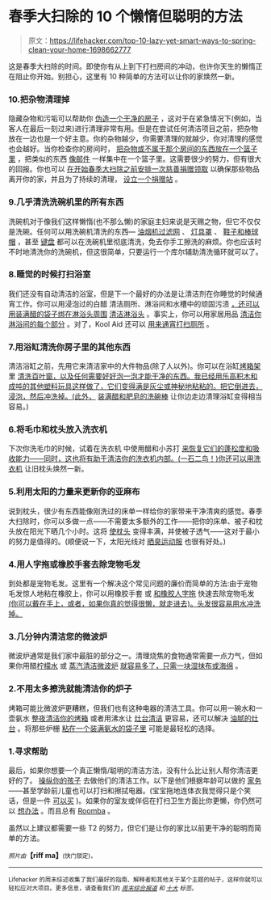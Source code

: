 # 春季大扫除的 10 个懒惰但聪明的方法

> 原文：<https://lifehacker.com/top-10-lazy-yet-smart-ways-to-spring-clean-your-home-1698662777>

这是春季大扫除的时间。即使你有从上到下打扫房间的冲动，也许你天生的懒惰正在阻止你开始。别担心，这里有 10 种简单的方法可以让你的家焕然一新。



### 10.把杂物清理掉

隐藏杂物和污垢可以帮助你 [伪造一个干净的房子](https://lifehacker.com/fake-a-clean-house-by-cleverly-hiding-clutter-and-dirt-5907670) ，这对于在紧急情况下(例如，当客人在最后一刻过来)进行清理非常有用。但是在尝试任何清洁项目之前，把杂物放在一边也是一个好主意。你的杂物越少，你需要清理的就越少，你对清理的感觉也会越好。当你检查你的房间时， [把杂物或不属于那个房间的东西放在一个篮子里](http://lifehacker.com/create-a-clutter-bucket-to-avoid-distractions-while-c-5681698#_ga=1.120350539.230754245.1429277945) ，把类似的东西 [像邮件](http://lifehacker.com/make-a-mail-basket-for-weekly-processing-5903962#_ga=1.120350539.230754245.1429277945) 一样集中在一个篮子里。这需要很少的努力，但有很大的回报。你也可以 [在开始春季大扫除之前安排一次慈善捐赠领取](http://lifehacker.com/schedule-a-charitable-donation-pickup-before-you-start-5993298#_ga=1.120350539.230754245.1429277945) 以确保那些物品离开你的家，并且为了持续的清理， [设立一个捐赠站](http://lifehacker.com/create-a-donation-station-to-downsize-your-clutter-1653309170#_ga=1.120350539.230754245.1429277945) 。

### 9.几乎清洗洗碗机里的所有东西

洗碗机对于像我们这样懒惰(也不那么懒)的家庭主妇来说是天赐之物，但它不仅仅是洗碗。任何可以用洗碗机清洗的东西— [油烟机过滤网](https://lifehacker.com/clean-stove-hood-filters-in-the-dishwasher-weekly-to-ke-1580653117) 、 [灯具罩](http://lifehacker.com/clean-vacuum-attachments-light-fixtures-and-more-with-1663879508#_ga=1.85110362.230754245.1429277945) 、 [鞋子和棒球帽](http://lifehacker.com/wash-baseball-caps-flip-flops-and-rain-boots-in-your-1596463911#_ga=1.85110362.230754245.1429277945) ，甚至 [键盘](http://gizmodo.com/npr-asks-can-you-clean-your-keyboard-with-a-dishwasher-270007?tag=press#_ga=1.18435706.230754245.1429277945) 都可以在洗碗机里彻底清洗，免去你手工擦洗的麻烦。你也应该时不时地清洗你的洗碗机，但这很简单，只要运行一个库尔辅助清洗循环就可以了。

### 8.睡觉的时候打扫浴室

我们还没有自动清洁的浴室，但是下一个最好的办法是让清洁剂在你睡觉的时候通宵工作。你可以用浸泡过的白醋 清洁厕所、淋浴间和水槽中的顽固污渍 [，还可以用装满醋的袋子绑在淋浴头周围](https://lifehacker.com/clean-tough-stains-with-white-vinegar-305235) [清洁淋浴头](http://lifehacker.com/tie-a-bag-of-vinegar-around-your-shower-head-to-clean-i-5906391#_ga=1.18435706.230754245.1429277945) 。事实上，你可以用家居用品 [清洁你淋浴间的每个部分](http://lifehacker.com/clean-every-part-of-your-shower-with-household-items-1508395198#_ga=1.15834357.230754245.1429277945) 。对了，Kool Aid 还可以 [用来通宵打扫厕所](http://lifehacker.com/clean-your-toilet-with-kool-aid-5742685) 。

### 7.用浴缸清洗你房子里的其他东西

清洁浴缸之前，先用它来清洁家中的大件物品(除了人以外)。你可以在浴缸[烤箱架](http://lifehacker.com/soak-oven-racks-in-the-bathtub-while-you-clean-your-ove-1552186381#_ga=1.106144704.230754245.1429277945) 里 [清洗百叶窗，以及任何需要好好泡一泡才能干净的东西。我已经用乐高积木和成吨的其他塑料玩具这样做了，它们变得满是灰尘或神秘地粘粘的。把它倒进去，浸泡，然后冲洗掉。(此外，](https://lifehacker.com/clean-mini-blinds-in-your-bathtub-to-eradicate-dust-5988014) [装满醋和肥皂的洗碗棒](http://lifehacker.com/keep-a-soap-filled-dish-wand-in-the-shower-for-easy-cle-5927306#_ga=1.15834357.230754245.1429277945) 让你边走边清理浴缸变得相当容易。)

### 6.将毛巾和枕头放入洗衣机

下次你洗毛巾的时候，试着在洗衣机 中使用醋和小苏打 [来恢复它们的蓬松度和吸收能力——同时，这也将有助于清洁你的洗衣机内部。(一石二鸟！)你还可以用洗衣机](https://lifehacker.com/use-vinegar-and-baking-soda-to-recharge-your-towels-5362234) 让旧枕头焕然一新。

### 5.利用太阳的力量来更新你的亚麻布

说到枕头，很少有东西能像刚洗过的床单一样给你的家带来干净清爽的感觉。春季大扫除时，你可以多做一点——不需要太多额外的工作——把你的床单、被子和枕头放在阳光下晒几个小时。这将 [使枕头](https://lifehacker.com/leave-pillows-in-the-sun-for-a-few-hours-to-plump-them-5827582) 变得丰满，并使被子透气——这对于最小的努力是值得的。(顺便说一下，太阳光线对 [晒臭运动服](http://lifehacker.com/how-to-clean-your-smelly-workout-clothes-properly-1540645964#_ga=1.74598353.230754245.1429277945) 也很有好处。)

### 4.用人字拖或橡胶手套去除宠物毛发

到处都是宠物毛发。这里有一个解决这个常见问题的廉价而简单的方法:由于宠物毛发惊人地粘在橡胶上，你可以用橡胶手套 或 [和橡胶人字拖](http://lifehacker.com/easily-remove-pet-hair-from-carpet-or-upholstery-with-r-5854339#_ga=1.14315124.230754245.1429277945) 快速去除宠物毛发 [(你可以戴在手上，或者，如果你真的觉得很懒，就走进去)。头发很容易用水冲洗掉。](https://lifehacker.com/remove-pet-hair-with-rubber-gloves-5379906)

### 3.几分钟内清洁您的微波炉

微波炉通常是我们家中最脏的部分之一。清理烧焦的食物通常需要一点力气，但如果你用醋[柠檬水](http://lifehacker.com/use-a-lemon-to-make-cleaning-the-microwave-easy-1525960405#_ga=1.14386164.230754245.1429277945) 或 [蒸汽清洁微波炉](http://lifehacker.com/heat-a-wet-sponge-or-rag-in-the-microwave-to-make-clean-5859200#_ga=1.14386164.230754245.1429277945) [就容易多了，只需一块湿抹布或海绵](https://lifehacker.com/steam-clean-the-microwave-with-vinegar-323232) 。

### 2.不用太多擦洗就能清洁你的炉子

烤箱可能比微波炉更糟糕，但我们也有这种电器的清洁工具。你可以用一碗水和一壶氨水 [整夜清洁你的烤箱](https://lifehacker.com/clean-your-oven-with-an-overnight-pot-of-water-and-ammo-1493972869) 或者用沸水让 [灶台清洁](http://lifehacker.com/use-boiling-water-for-easy-stove-top-cleaning-5505375#_ga=1.18565754.230754245.1429277945) 更容易，还可以解决 [油腻的灶台](http://lifehacker.com/deep-clean-greasy-stove-grates-with-the-help-of-boiling-1609588467#_ga=1.18565754.230754245.1429277945) 。将那些炉栅 [粘在一个装满氨水的袋子里](http://lifehacker.com/clean-stove-burners-and-grates-effortlessly-with-ammoni-5880914#_ga=1.18565754.230754245.1429277945) 可能是最轻松的选择。

### 1.寻求帮助

最后，如果你想要一个真正懒惰/聪明的清洁方法，没有什么比让别人帮你清洁更好的了。 [操纵你的孩子](http://lifehacker.com/how-to-manipulate-kids-into-doing-what-you-want-1455891399#_ga=1.78294743.230754245.1429277945) 去做他们的清洁工作。以下是他们根据年龄可以做的 [家务](http://lifehacker.com/the-chores-kids-can-do-by-age-group-1689862131#_ga=1.177374950.230754245.1429277945)——甚至学龄前儿童也可以打扫和擦拭电器。(宝宝拖地连体衣我觉得只是个笑话，但是一件 [可以买](http://www.amazon.com/BABYMOP-Cleaning-Rompers-Babymop-Original/dp/B00F99WO2Y?asc_campaign=InlineText&asc_refurl=https://lifehacker.com/top-10-lazy-yet-smart-ways-to-spring-clean-your-home-1698662777&asc_source=&tag=kinjalifehackerlink-20) )。如果你的室友或伴侣在打扫卫生方面比你更懒，你仍然可以 [想办法](http://lifehacker.com/how-can-i-live-with-a-slob-5891488#_ga=1.173769696.230754245.1429277945) 。而且总有 [Roomba](http://www.amazon.com/iRobot-Roomba-Vacuum-Cleaning-Allergies/dp/B005GK3IVW/ref=sr_1_2?asc_campaign=InlineText&asc_refurl=https://lifehacker.com/top-10-lazy-yet-smart-ways-to-spring-clean-your-home-1698662777&asc_source=&ie=UTF8&keywords=roomba&qid=1429309413&sr=8-2&tag=kinjalifehackerlink-20) 。

虽然以上建议都需要一些 T2 的努力，但它们是让你的家比以前更干净的聪明而简单的方法。

*<small>照片由</small>***【riff ma】**<small>(快门锁定)，<small></small></small>

* * *

<small>Lifehacker 的周末综述收集了我们最好的指南、解释者和其他关于某个主题的帖子，这样你就可以轻松应对大项目。更多信息，请查看我们的 [*周末综合报道*](http://lifehacker.com/tag/weekend-roundup) *和* [*十大*](http://lifehacker.com/tag/lifehacker-top-10) *标签。*</small>

<small></small>